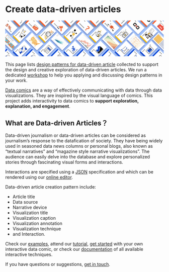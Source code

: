 # Create data-driven articles

<img src="figures/dadp_small2.png" width="550px"/>
<br/>



This page lists [design patterns for data-driven article](https://datadrivenarticle.github.io/patterns.html) collected to support the design and creative exploration of data-driven articles. We run a dedicated [workshop](https://datadrivenarticle.github.io/workshop.html) to help you applying and discussing design patterns in your work.

[Data comics](https://datacomics.github.io) are a way of effectively communicating with data through data visualizations. They are inspired by the visual language of comics. This project adds interactivity to data comics to **support exploration, explanation, and engagement**. 

## What are Data-driven Articles？

Data-driven journalism or data-driven articles can be considered as journalism’s response to the datafication of society. They have being widely used in seasoned data news columns or personal blogs, also known as “textual narratives” and “magazine style narrative visualizations”. The audience can easily delve into the database and explore personalized stories through fascinating visual forms and interactions.

Interactions are specified using a [JSON](https://en.wikipedia.org/wiki/JSON) specification and which can be rendered using our [online editor](). 

Data-driven article creation pattern include: 
* Article title
* Data source
* Narrative device
* Visualization title
* Visualization caption
* Visualization annotation
* Visualization technique
* and Interaction.


Check our [examples](examples.html), attend our [tutorial](tutorial.html), [get started](getstarted.html) with your own interactive data comic, or check our [documentation](documentation.html) of all available interactive techniques.

If you have questions or suggestions, [get in touch](about.html).
